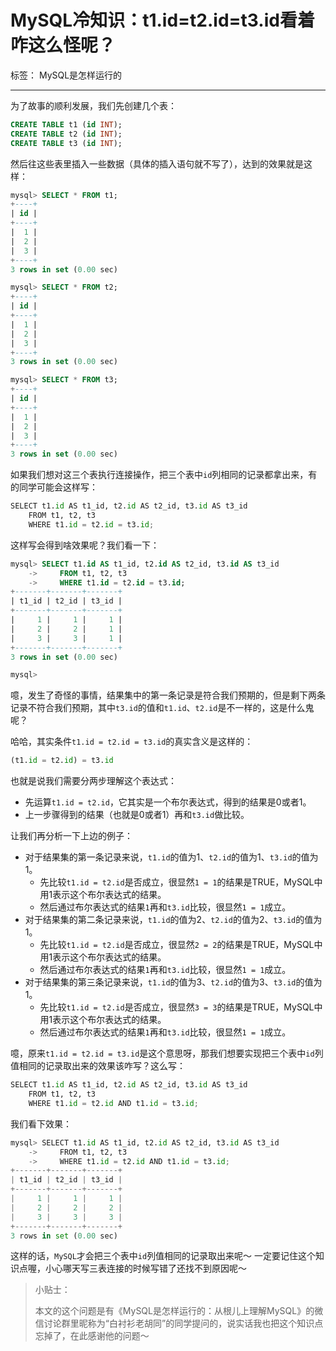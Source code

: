 # MySQL冷知识：t1.id=t2.id=t3.id看着咋这么怪呢？

标签： MySQL是怎样运行的

------

为了故事的顺利发展，我们先创建几个表：

```sql
CREATE TABLE t1 (id INT);
CREATE TABLE t2 (id INT);
CREATE TABLE t3 (id INT);
```

然后往这些表里插入一些数据（具体的插入语句就不写了），达到的效果就是这样：

```sql
mysql> SELECT * FROM t1;
+----+
| id |
+----+
|  1 |
|  2 |
|  3 |
+----+
3 rows in set (0.00 sec)

mysql> SELECT * FROM t2;
+----+
| id |
+----+
|  1 |
|  2 |
|  3 |
+----+
3 rows in set (0.00 sec)

mysql> SELECT * FROM t3;
+----+
| id |
+----+
|  1 |
|  2 |
|  3 |
+----+
3 rows in set (0.00 sec)
```

如果我们想对这三个表执行连接操作，把三个表中`id`列相同的记录都拿出来，有的同学可能会这样写：

```python
SELECT t1.id AS t1_id, t2.id AS t2_id, t3.id AS t3_id 
    FROM t1, t2, t3 
    WHERE t1.id = t2.id = t3.id;
```

这样写会得到啥效果呢？我们看一下：

```sql
mysql> SELECT t1.id AS t1_id, t2.id AS t2_id, t3.id AS t3_id
    ->     FROM t1, t2, t3
    ->     WHERE t1.id = t2.id = t3.id;
+-------+-------+-------+
| t1_id | t2_id | t3_id |
+-------+-------+-------+
|     1 |     1 |     1 |
|     2 |     2 |     1 |
|     3 |     3 |     1 |
+-------+-------+-------+
3 rows in set (0.00 sec)

mysql>
```

噫，发生了奇怪的事情，结果集中的第一条记录是符合我们预期的，但是剩下两条记录不符合我们预期，其中`t3.id`的值和`t1.id`、`t2.id`是不一样的，这是什么鬼呢？

哈哈，其实条件`t1.id = t2.id = t3.id`的真实含义是这样的：

```python
(t1.id = t2.id) = t3.id
```

也就是说我们需要分两步理解这个表达式：

- 先运算`t1.id = t2.id`，它其实是一个布尔表达式，得到的结果是0或者1。
- 上一步骤得到的结果（也就是0或者1）再和`t3.id`做比较。

让我们再分析一下上边的例子：

- 对于结果集的第一条记录来说，`t1.id`的值为1、`t2.id`的值为1、`t3.id`的值为1。
  - 先比较`t1.id = t2.id`是否成立，很显然`1 = 1`的结果是TRUE，MySQL中用1表示这个布尔表达式的结果。
  - 然后通过布尔表达式的结果`1`再和`t3.id`比较，很显然`1 = 1`成立。
- 对于结果集的第二条记录来说，`t1.id`的值为2、`t2.id`的值为2、`t3.id`的值为1。
  - 先比较`t1.id = t2.id`是否成立，很显然`2 = 2`的结果是TRUE，MySQL中用1表示这个布尔表达式的结果。
  - 然后通过布尔表达式的结果`1`再和`t3.id`比较，很显然`1 = 1`成立。
- 对于结果集的第三条记录来说，`t1.id`的值为3、`t2.id`的值为3、`t3.id`的值为1。
  - 先比较`t1.id = t2.id`是否成立，很显然`3 = 3`的结果是TRUE，MySQL中用1表示这个布尔表达式的结果。
  - 然后通过布尔表达式的结果`1`再和`t3.id`比较，很显然`1 = 1`成立。

噫，原来`t1.id = t2.id = t3.id`是这个意思呀，那我们想要实现把三个表中`id`列值相同的记录取出来的效果该咋写？这么写：

```python
SELECT t1.id AS t1_id, t2.id AS t2_id, t3.id AS t3_id 
    FROM t1, t2, t3 
    WHERE t1.id = t2.id AND t1.id = t3.id;
```

我们看下效果：

```python
mysql> SELECT t1.id AS t1_id, t2.id AS t2_id, t3.id AS t3_id
    ->     FROM t1, t2, t3
    ->     WHERE t1.id = t2.id AND t1.id = t3.id;
+-------+-------+-------+
| t1_id | t2_id | t3_id |
+-------+-------+-------+
|     1 |     1 |     1 |
|     2 |     2 |     2 |
|     3 |     3 |     3 |
+-------+-------+-------+
3 rows in set (0.00 sec)
```

这样的话，`MySQL`才会把三个表中`id`列值相同的记录取出来呢～ 一定要记住这个知识点喔，小心哪天写三表连接的时候写错了还找不到原因呢～

> 小贴士：
>
> 本文的这个问题是有《MySQL是怎样运行的：从根儿上理解MySQL》的微信讨论群里昵称为“白衬衫老胡同”的同学提问的，说实话我也把这个知识点忘掉了，在此感谢他的问题～